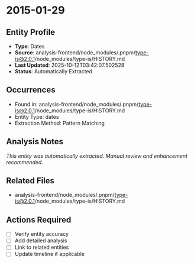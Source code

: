# 2015-01-29

## Entity Profile
- **Type**: Dates
- **Source**: analysis-frontend/node_modules/.pnpm/type-is@2.0.1/node_modules/type-is/HISTORY.md
- **Last Updated**: 2025-10-12T03:42:07.502528
- **Status**: Automatically Extracted

## Occurrences
- Found in: analysis-frontend/node_modules/.pnpm/type-is@2.0.1/node_modules/type-is/HISTORY.md
- Entity Type: dates
- Extraction Method: Pattern Matching

## Analysis Notes
*This entity was automatically extracted. Manual review and enhancement recommended.*

## Related Files
- analysis-frontend/node_modules/.pnpm/type-is@2.0.1/node_modules/type-is/HISTORY.md

## Actions Required
- [ ] Verify entity accuracy
- [ ] Add detailed analysis
- [ ] Link to related entities
- [ ] Update timeline if applicable
